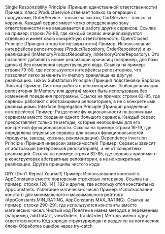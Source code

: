 Single Responsibility Principle (Принцип единственной ответственности)
Пример: Класс ProductService отвечает только за операции с продуктами, OrderService - только за заказы, CartService - только за корзину.
Каждый сервис имеет четко определенную зону ответственности и не вмешивается в работу других сервисов.
Ссылка на пример: строки 78-86, где каждый сервис инициализируется отдельно и имеет свою конкретную ответственность.
Open/Closed Principle (Принцип открытости/закрытости)
Пример: Использование интерфейсов репозиториев (ProductRepository, OrderRepository) и их реализаций (InMemoryProductRepository, InMemoryOrderRepository).
Это позволяет добавлять новые реализации хранилищ (например, для базы данных) без изменения существующего кода.
Ссылка на пример: строки 79-80, где используются интерфейсы репозиториев, что позволяет легко заменить in-memory хранилище на другую реализацию.
Liskov Substitution Principle (Принцип подстановки Барбары Лисков)
Пример: Система работы с репозиториями. Любая реализация репозитория (InMemory или другая) может быть использована без изменения поведения программы.
Ссылка на пример: строки 82-85, где сервисы работают с абстракциями репозиториев, а не с конкретными реализациями.
Interface Segregation Principle (Принцип разделения интерфейсов)
Пример: Разделение функциональности по различным сервисам вместо создания одного большого сервиса. Каждый сервис предоставляет только те методы, которые необходимы для его конкретной функциональности.
Ссылка на пример: строки 16-19, где определены отдельные сервисы для разных функциональностей (продукты, заказы, корзина, рекомендации).
Dependency Inversion Principle (Принцип инверсии зависимостей)
Пример: Сервисы зависят от абстракций (интерфейсов репозиториев), а не от конкретных реализаций.
Ссылка на пример: строки 82-85, где сервисы принимают в конструкторах абстрактные репозитории, а не их конкретные реализации.
Другие принципы чистого кода:

DRY (Don't Repeat Yourself)
Пример: Использование констант в AppConstants вместо повторения строковых литералов.
Ссылка на пример: строки 126, 141, 182 и другие, где используются константы из AppConstants.
Избегание магических чисел
Пример: Использование констант для минимального и максимального рейтинга (AppConstants.MIN_RATING, AppConstants.MAX_RATING).
Ссылка на пример: строки 290-291, где используются константы вместо магических чисел.
Чистый код
Понятные имена методов и переменных (например, addToCart, viewOrders, trackOrder)
Методы имеют одну ответственность
Код хорошо структурирован и разделен на логические блоки
Обработка ошибок через try-catch

